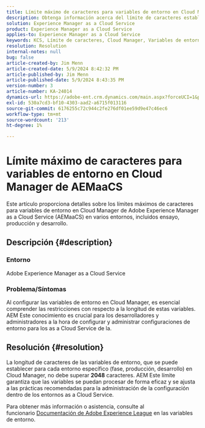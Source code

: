 ```yaml
---
title: Límite máximo de caracteres para variables de entorno en Cloud Manager de AEMaaCS
description: Obtenga información acerca del límite de caracteres establecido para las variables de entorno en Cloud Manager de Adobe Experience Manager as a Cloud Service.
solution: Experience Manager as a Cloud Service
product: Experience Manager as a Cloud Service
applies-to: Experience Manager as a Cloud Service
keywords: KCS, Límite de caracteres, Cloud Manager, Variables de entorno, AEMaaCS, Experience Manager, Adobe Experience Manager as a Cloud Service
resolution: Resolution
internal-notes: null
bug: false
article-created-by: Jim Menn
article-created-date: 5/9/2024 8:42:32 PM
article-published-by: Jim Menn
article-published-date: 5/9/2024 8:43:35 PM
version-number: 3
article-number: KA-24014
dynamics-url: https://adobe-ent.crm.dynamics.com/main.aspx?forceUCI=1&pagetype=entityrecord&etn=knowledgearticle&id=4ec68fa3-440e-ef11-9f8a-6045bd006268
exl-id: 530a7cd3-bf10-4303-aad2-a6715f013116
source-git-commit: 6176255c72c944c2fe276df01ee59d9e47c46ec6
workflow-type: tm+mt
source-wordcount: '213'
ht-degree: 1%

---
```


# Límite máximo de caracteres para variables de entorno en Cloud Manager de AEMaaCS


Este artículo proporciona detalles sobre los límites máximos de caracteres para variables de entorno en Cloud Manager de Adobe Experience Manager as a Cloud Service (AEMaaCS) en varios entornos, incluidos ensayo, producción y desarrollo.

## Descripción {#description}


### Entorno

Adobe Experience Manager as a Cloud Service



### Problema/Síntomas

Al configurar las variables de entorno en Cloud Manager, es esencial comprender las restricciones con respecto a la longitud de estas variables. AEM Este conocimiento es crucial para los desarrolladores y administradores a la hora de configurar y administrar configuraciones de entorno para los as a Cloud Service de la.


## Resolución {#resolution}


La longitud de caracteres de las variables de entorno, que se puede establecer para cada entorno específico (fase, producción, desarrollo) en Cloud Manager, no debe superar <b>2048</b> caracteres. AEM Este límite garantiza que las variables se puedan procesar de forma eficaz y se ajusta a las prácticas recomendadas para la administración de la configuración dentro de los entornos as a Cloud Service.

Para obtener más información o asistencia, consulte al funcionario [Documentación de Adobe Experience League](https://experienceleague.adobe.com/en/docs/experience-manager-cloud-service/content/implementing/using-cloud-manager/environment-variables) en las variables de entorno.
